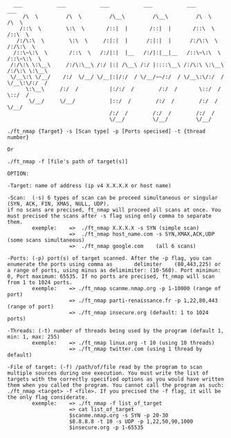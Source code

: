       ___           ___           ___           ___           ___           ___     
	     /\  \         /\  \         /\__\         /\__\         /\  \         /\  \    
	    /::\  \        \:\  \       /::|  |       /::|  |       /::\  \       /::\  \   
	   /:/\:\  \        \:\  \     /:|:|  |      /:|:|  |      /:/\:\  \     /:/\:\  \  
	  /::\~\:\  \       /::\  \   /:/|:|  |__   /:/|:|__|__   /::\~\:\  \   /::\~\:\  \ 
	 /:/\:\ \:\__\     /:/\:\__\ /:/ |:| /\__\ /:/ |::::\__\ /:/\:\ \:\__\ /:/\:\ \:\__\
	 \/__\:\ \/__/    /:/  \/__/ \/__|:|/:/  / \/__/~~/:/  / \/__\:\/:/  / \/__\:\/:/  /
	      \:\__\     /:/  /          |:/:/  /        /:/  /       \::/  /       \::/  / 
	       \/__/     \/__/           |::/  /        /:/  /        /:/  /         \/__/  
	                                 /:/  /        /:/  /        /:/  /                 
	                                 \/__/         \/__/         \/__/                  

	./ft_nmap {Target} -s [Scan type] -p [Ports specised] -t {thread number}
	
	Or
	
	./ft_nmap -f [file's path of target(s)]
	
	OPTION:

    -Target: name of address (ip v4 X.X.X.X or host name)

    -Scan:  (-s) 6 types of scan can be proceed simultaneous or singular (SYN, ACK, FIN, XMAS, NULL, UDP).
    if no scans are precised, ft_nmap will proceed all scans at once. You must precised the scans after -s flag using only comma to separate them.
            exemple:    =>  ./ft_nmap X.X.X.X -s SYN (simple scan)
                        =>  ./ft_nmap host_name.com -s SYN,XMAX,ACK,UDP (some scans simultaneous)
                        =>  ./ft_nmap google.com    (all 6 scans)

    -Ports: (-p) port(s) of target scanned. After the -p flag, you can enumerate the ports using comma as       delimiter    (80,443,225) or a range of ports, using minus as delimimiter: (10-560). Port minimun: 0, Port maximum: 65535. If no ports are precised, ft_nmap will scan from 1 to 1024 ports.
            exemple:    => ./ft_nmap scanme.nmap.org -p 1-10000 (range of port)
                        => ./ft_nmap parti-renaissance.fr -p 1,22,80,443 (range of port)
                        => ./ft_nmap insecure.org (default: 1 to 1024 ports)

    -Threads: (-t) number of threads being used by the program (default 1, min: 1, max: 255)
            exemple:    => ./ft_nmap linux.org -t 10 (using 10 threads)
                        => ./ft_nmap twitter.com (using 1 thread by default)

    -File of target: (-f) /path/of/file read by the program to scan multiple sources during one execution. You must write the list of targets with the correctly specified options as you would have written them when you called the program. You cannot call the program as such: ./ft_nmap <target> -f <file>. If you precised the -f flag, it will be the only flag considerate. 
            exemple:    => ./ft_nmap -f list_of_target
                        => cat list_of_target
                        $scanme.nmap.org -s SYN -p 20-30
                        $8.8.8.8 -t 10 -s UDP -p 1,22,50,90,1000
                        $insecure.org -p 1-65535 

